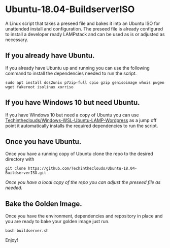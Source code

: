 # Ubuntu-18.04-BuildserverISO
A Linux script that takes a preseed file and bakes it into an Ubuntu ISO for unattended install and configuration. 
The preseed file is already configured to install a developer ready LAMPstack and can be used as is or adjusted as necessary.


## If you already have Ubuntu.
If you already have Ubuntu up and running you can use the following command to install the dependencies needed to run the script.

```
sudo apt install dos2unix p7zip-full cpio gzip genisoimage whois pwgen wget fakeroot isolinux xorriso
```


## If you have Windows 10 but need Ubuntu.
If you have Windows 10 but need a copy of Ubuntu you can use [Techintheclouds/Windows-WSL-Ubuntu-LAMP-Wordpress](https://github.com/Techintheclouds/Windows-WSL-Ubuntu-LAMP-Wordpress) as a jump off point it automatically installs the required dependencies to run the script.

## Once you have Ubuntu.
Once you have a running copy of Ubuntu clone the repo to the desired directory with

```
git clone https://github.com/Techintheclouds/Ubuntu-18.04-BuildserverISO.git
```


*Once you have a local copy of the repo you can adjust the preseed file as needed.*

## Bake the Golden Image.
Once you have the environment, dependencies and repository in place and you are ready to bake your golden image just run.

```
bash buildserver.sh
```

Enjoy!

